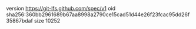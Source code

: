 version https://git-lfs.github.com/spec/v1
oid sha256:360bb2961689b67aa8998a2790ce15cad51d44e26f23fcac95dd26f35867bdaf
size 10252
